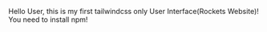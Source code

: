 Hello User, this is my first tailwindcss only User Interface(Rockets Website)!
You need to install npm!
